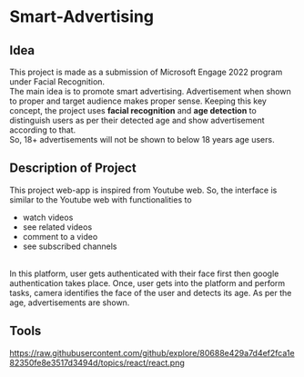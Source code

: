 # Smart-Advertising

## Idea
This project is made as a submission of Microsoft Engage 2022 program under Facial Recognition. <br /> 
The main idea is to promote smart advertising. Advertisement when shown to proper and target audience makes proper sense. Keeping this key concept, the project uses **facial recognition** and **age detection** to distinguish users as per their detected age and show advertisement according to that. <br />
So, 18+ advertisements will not be shown to below 18 years age users.

## Description of Project
This project web-app is inspired from Youtube web. So, the interface is similar to the Youtube web with functionalities to 
  - watch videos
  - see related videos
  - comment to a video
  - see subscribed channels
<br />
In this platform, user gets authenticated with their face first then google authentication takes place. Once, user gets into the platform and perform tasks, camera identifies the face of the user and detects its age. As per the age, advertisements are shown.

## Tools
https://raw.githubusercontent.com/github/explore/80688e429a7d4ef2fca1e82350fe8e3517d3494d/topics/react/react.png
